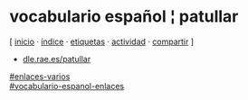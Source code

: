 # vocabulario español ¦ patullar
[ [inicio](https://github.com/jucardus/jucardus.github.io/blob/main/index.md) · [índice](https://github.com/jucardus/jucardus.github.io/blob/main/indice.md) · [etiquetas](https://github.com/jucardus/jucardus.github.io/blob/main/etiquetas.md) · [actividad](https://github.com/jucardus/jucardus.github.io/blob/main/actividad.md) · [compartir](https://x.com/intent/tweet?text=vocabulario+espa%C3%B1ol+%C2%A6+patullar+%E2%80%94+Enlaces+varios%2C+Vocabulario+espa%C3%B1ol+(enlaces)%0A%0A%E2%86%92+https%3A%2F%2Fgithub.com%2Fjucardus%2Fjucardus.github.io%2Fblob%2Fmain%2Fv%2Fo%2Fc%2Fvocabulario-espanol-patullar.md%0A%0A%23enlaces_varios_jucardus%0A%23vocabulario_espanol_enlaces_jucardus) ]

* [dle.rae.es/patullar](https://dle.rae.es/patullar)

[#enlaces-varios](https://github.com/jucardus/jucardus.github.io/blob/main/e/n/enlaces-varios.md)  
[#vocabulario-espanol-enlaces](https://github.com/jucardus/jucardus.github.io/blob/main/v/o/vocabulario-espanol-enlaces.md)